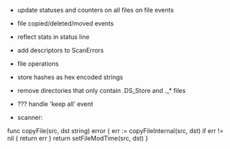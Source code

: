 * update statuses and counters on all files on file events
* file copied/deleted/moved events
* reflect stats in status line
* add descriptors to ScanErrors
* file operations
* store hashes as hex encoded strings
* remove directories that only contain .DS_Store and ._* files
* ??? handle 'keep all' event 

* scanner:

func copyFile(src, dst string) error {
	err := copyFileInternal(src, dst)
	if err != nil {
		return err
	}
	return setFileModTime(src, dst)
}

